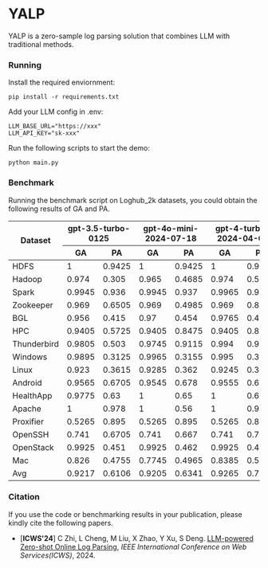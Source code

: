 # YALP


YALP is a zero-sample log parsing solution that combines LLM with traditional methods.

### Running
Install the required enviornment:
```
pip install -r requirements.txt
```

Add your LLM config in .env:
```
LLM_BASE_URL="https://xxx"
LLM_API_KEY="sk-xxx"
```

Run the following scripts to start the demo:

```
python main.py
```

### Benchmark

Running the benchmark script on Loghub_2k datasets, you could obtain the following results of GA and PA.

<table>
  <thead>
    <tr>
      <th rowspan="2">Dataset</th>
      <th colspan="2">gpt-3.5-turbo-0125</th>
      <th colspan="2">gpt-4o-mini-2024-07-18</th>
      <th colspan="2">gpt-4-turbo-2024-04-09</th>
    </tr>
    <tr>
      <th>GA</th>
      <th>PA</th>
      <th>GA</th>
      <th>PA</th>
      <th>GA</th>
      <th>PA</th>
    </tr>
  </thead>
  <tbody>
    <tr>
      <td>HDFS</td>
      <td>1</td>
      <td>0.9425</td>
      <td>1</td>
      <td>0.9425</td>
      <td>1</td>
      <td>0.9425</td>
    </tr>
    <tr>
      <td>Hadoop</td>
      <td>0.974</td>
      <td>0.305</td>
      <td>0.965</td>
      <td>0.4685</td>
      <td>0.974</td>
      <td>0.5615</td>
    </tr>
    <tr>
      <td>Spark</td>
      <td>0.9945</td>
      <td>0.936</td>
      <td>0.9945</td>
      <td>0.937</td>
      <td>0.9965</td>
      <td>0.954</td>
    </tr>
    <tr>
      <td>Zookeeper</td>
      <td>0.969</td>
      <td>0.6505</td>
      <td>0.969</td>
      <td>0.4985</td>
      <td>0.969</td>
      <td>0.833</td>
    </tr>
    <tr>
      <td>BGL</td>
      <td>0.956</td>
      <td>0.415</td>
      <td>0.97</td>
      <td>0.454</td>
      <td>0.9765</td>
      <td>0.452</td>
    </tr>
    <tr>
      <td>HPC</td>
      <td>0.9405</td>
      <td>0.5725</td>
      <td>0.9405</td>
      <td>0.8475</td>
      <td>0.9405</td>
      <td>0.876</td>
    </tr>
    <tr>
      <td>Thunderbird</td>
      <td>0.9805</td>
      <td>0.503</td>
      <td>0.9745</td>
      <td>0.9115</td>
      <td>0.994</td>
      <td>0.934</td>
    </tr>
    <tr>
      <td>Windows</td>
      <td>0.9895</td>
      <td>0.3125</td>
      <td>0.9965</td>
      <td>0.3155</td>
      <td>0.995</td>
      <td>0.3195</td>
    </tr>
    <tr>
      <td>Linux</td>
      <td>0.923</td>
      <td>0.3615</td>
      <td>0.9285</td>
      <td>0.362</td>
      <td>0.9245</td>
      <td>0.3895</td>
    </tr>
    <tr>
      <td>Android</td>
      <td>0.9565</td>
      <td>0.6705</td>
      <td>0.9545</td>
      <td>0.678</td>
      <td>0.9555</td>
      <td>0.6815</td>
    </tr>
    <tr>
      <td>HealthApp</td>
      <td>0.9775</td>
      <td>0.63</td>
      <td>1</td>
      <td>0.65</td>
      <td>1</td>
      <td>0.6565</td>
    </tr>
    <tr>
      <td>Apache</td>
      <td>1</td>
      <td>0.978</td>
      <td>1</td>
      <td>0.56</td>
      <td>1</td>
      <td>0.978</td>
    </tr>
    <tr>
      <td>Proxifier</td>
      <td>0.5265</td>
      <td>0.895</td>
      <td>0.5265</td>
      <td>0.895</td>
      <td>0.5265</td>
      <td>0.895</td>
    </tr>
    <tr>
      <td>OpenSSH</td>
      <td>0.741</td>
      <td>0.6705</td>
      <td>0.741</td>
      <td>0.667</td>
      <td>0.741</td>
      <td>0.737</td>
    </tr>
    <tr>
      <td>OpenStack</td>
      <td>0.9925</td>
      <td>0.451</td>
      <td>0.9925</td>
      <td>0.462</td>
      <td>0.9925</td>
      <td>0.4725</td>
    </tr>
    <tr>
      <td>Mac</td>
      <td>0.826</td>
      <td>0.4755</td>
      <td>0.7745</td>
      <td>0.4965</td>
      <td>0.8385</td>
      <td>0.5575</td>
    </tr>
    <tr>
      <td>Avg</td>
      <td>0.9217</td>
      <td>0.6106</td>
      <td>0.9205</td>
      <td>0.6341</td>
      <td>0.9265</td>
      <td>0.7025</td>
    </tr>
  </tbody>
</table>

### Citation

If you use the code or benchmarking results in your publication, please kindly cite the following papers.

+ [**ICWS'24**] C Zhi, L Cheng, M Liu, X Zhao, Y Xu, S Deng. [LLM-powered Zero-shot Online Log Parsing](https://ieeexplore.ieee.org/abstract/document/10707403), *IEEE International Conference on Web Services(ICWS)*, 2024.
